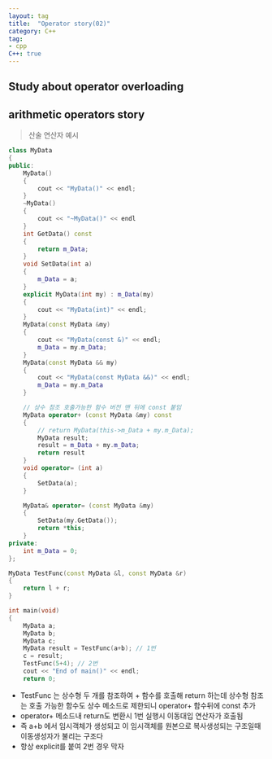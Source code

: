```yaml
---
layout: tag
title:  "Operator story(02)"
category: C++
tag:
- cpp
C++: true
---
```

## Study about operator overloading

## arithmetic operators story

> 산술 연산자 예시

```cpp
class MyData
{
public:
    MyData() 
    { 
        cout << "MyData()" << endl;
    }
    ~MyData() 
    { 
        cout << "~MyData()" << endl
    }
    int GetData() const
    {
        return m_Data;
    }
    void SetData(int a)
    {
        m_Data = a;
    }
    explicit MyData(int my) : m_Data(my)
    {
        cout << "MyData(int)" << endl;
    }
    MyData(const MyData &my)
    {
        cout << "MyData(const &)" << endl;
        m_Data = my.m_Data;
    }
    MyData(const MyData && my)
    {
        cout << "MyData(const MyData &&)" << endl;
        m_Data = my.m_Data
    }

    // 상수 참조 호출가능한 함수 버전 맨 뒤에 const 붙임
    MyData operator+ (const MyData &my) const
    {
        // return MyData(this->m_Data + my.m_Data);
        MyData result;
        result = m_Data + my.m_Data;
        return result
    }
    void operator= (int a)
    {
        SetData(a);
    }

    MyData& operator= (const MyData &my)
    {
        SetData(my.GetData());
        return *this;
    }
private:
    int m_Data = 0;
};

MyData TestFunc(const MyData &l, const MyData &r)
{
    return l + r;
}

int main(void)
{
    MyData a;
    MyData b;
    MyData c;
    MyData result = TestFunc(a+b); // 1번
    c = result;
    TestFunc(5+4); // 2번
    cout << "End of main()" << endl;
    return 0;
```

- TestFunc 는 상수형 두 개를 참조하여 + 함수를 호출해 return 하는데 상수형 참조는 호출 가능한 함수도 상수 메소드로 제한되니 operator+ 함수뒤에 const 추가
- operator+ 메소드내 return도 변환시 1번 실행시 이동대입 연산자가 호출됨
- 즉 a+b 에서 임시객체가 생성되고 이 임시객체를 원본으로 복사생성되는 구조일때 이동생성자가 불리는 구조다
- 항상 explicit를 붙여 2번 경우 막자
